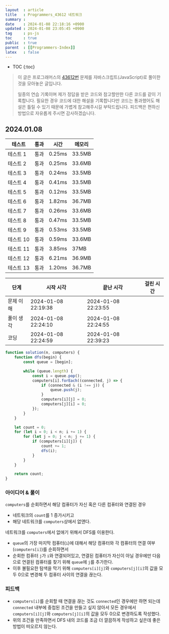 ```yaml
---
layout  : article
title   : Programmers_43612 네트워크
summary : 
date    : 2024-01-08 22:18:16 +0900
updated : 2024-01-08 23:05:45 +0900
tag     : ps-js
toc     : true
public  : true
parent  : [[Programmers-Index]]
latex   : false
---
```

* TOC
{:toc}

> 이 글은 프로그래머스의 [43612번](https://programmers.co.kr/learn/courses/30/lessons/43612) 문제를 자바스크립트(JavaScript)로 풀이한 것을 모아놓은 글입니다.
>
> 일종의 연습 기록이며 제가 정답을 받은 코드와 참고할만한 다른 코드를 같이 기록합니다. 필요한 경우 코드에 대한 해설을 기록합니다만 코드는 통과했어도 해설은 틀릴 수 있기 때문에 가볍게 참고해주시길 부탁드립니다. 피드백은 편하신 방법으로 자유롭게 주시면 감사하겠습니다.

## 2024.01.08

| 테스트    | 통과 | 시간   | 메모리 |
| --------- | ---- | ------ | ------ |
| 테스트 1  | 통과 | 0.25ms | 33.5MB |
| 테스트 2  | 통과 | 0.25ms | 33.6MB |
| 테스트 3  | 통과 | 0.24ms | 33.5MB |
| 테스트 4  | 통과 | 0.41ms | 33.5MB |
| 테스트 5  | 통과 | 0.12ms | 33.5MB |
| 테스트 6  | 통과 | 1.82ms | 36.7MB |
| 테스트 7  | 통과 | 0.26ms | 33.6MB |
| 테스트 8  | 통과 | 0.47ms | 33.5MB |
| 테스트 9  | 통과 | 0.53ms | 33.5MB |
| 테스트 10 | 통과 | 0.59ms | 33.6MB |
| 테스트 11 | 통과 | 3.85ms | 37MB   |
| 테스트 12 | 통과 | 6.21ms | 36.9MB |
| 테스트 13 | 통과 | 1.20ms | 36.7MB |

| 단계      | 시작 시각           | 끝난 시각           | 걸린 시간 |
| --------- | ------------------- | ------------------- | --------- |
| 문제 이해 | 2024-01-08 22:19:38 | 2024-01-08 22:23:55 |           |
| 풀이 생각 | 2024-01-08 22:24:10 | 2024-01-08 22:24:55 |           |
| 코딩      | 2024-01-08 22:24:59 | 2024-01-08 22:39:23 |           |

```js
function solution(n, computers) {
    function dfs(begin) {
        const queue = [begin];

        while (queue.length) {
            const i = queue.pop();
            computers[i].forEach((connected, j) => {
                if (connected & (i !== j)) {
                    queue.push(j);
                }
                computers[i][j] = 0;
                computers[j][i] = 0;
            });
        }
    }

    let count = 0;
    for (let i = 0; i < n; i += 1) {
        for (let j = 0; j < n; j += 1) {
            if (computers[i][j]) {
                count += 1;
                dfs(i);
            }
        }
    }

    return count;
}
```

### 아이디어 & 풀이

`computers`를 순회하면서 해당 컴퓨터가 자신 혹은 다른 컴퓨터와 연결된 경우

* 네트워크의 `count`를 1 증가시키고
* 해당 네트워크를 `computers`상에서 없앤다.

네트워크를 `computers`에서 없애기 위해서 DFS를 이용한다.

* `queue`의 가장 마지막 컴퓨터(`i`)에 대해서 해당 컴퓨터와 각 컴퓨터의 연결 여부(`computers[i]`)를 순회하면서
* 순회한 컴퓨터 `j`가 `i`와 연결되어있고, 연결된 컴퓨터가 자신이 아닐 경우에만 다음으로 연결된 컴퓨터를 찾기 위해 `queue`에 `j`를 추가한다.
* 이후 불필요한 탐색을 막기 위해 `computers[i][j]`와 `computers[j][i]`의 값을 모두 0으로 변경해 두 컴퓨터 사이의 연결을 끊는다.

### 피드백

* `computers[i]`를 순회할 때 연결을 끊는 것도 `connected`인 경우에만 하면 되는데 `connected` 내부에 중첩된 조건을 만들고 싶지 않아서 모든 경우에서 `computers[i][j]`와 `computers[j][i]`의 값을 모두 0으로 변경하도록 작성했다.
* 위의 조건을 만족하면서 DFS 내의 코드를 조금 더 깔끔하게 작성하고 싶은데 좋은 방법이 떠오르지 않는다.
